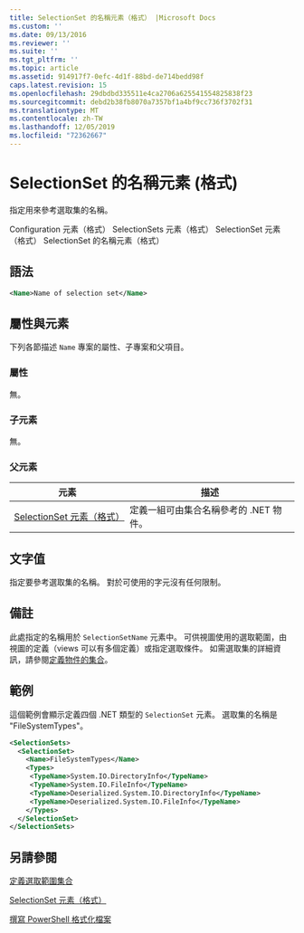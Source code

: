 ```yaml
---
title: SelectionSet 的名稱元素（格式） |Microsoft Docs
ms.custom: ''
ms.date: 09/13/2016
ms.reviewer: ''
ms.suite: ''
ms.tgt_pltfrm: ''
ms.topic: article
ms.assetid: 914917f7-0efc-4d1f-88bd-de714bedd98f
caps.latest.revision: 15
ms.openlocfilehash: 29dbdbd335511e4ca2706a625541554825838f23
ms.sourcegitcommit: debd2b38fb8070a7357bf1a4bf9cc736f3702f31
ms.translationtype: MT
ms.contentlocale: zh-TW
ms.lasthandoff: 12/05/2019
ms.locfileid: "72362667"
---
```

# <a name="name-element-for-selectionset-format"></a>SelectionSet 的名稱元素 (格式)

指定用來參考選取集的名稱。

Configuration 元素（格式） SelectionSets 元素（格式） SelectionSet 元素（格式） SelectionSet 的名稱元素（格式）

## <a name="syntax"></a>語法

```xml
<Name>Name of selection set</Name>
```

## <a name="attributes-and-elements"></a>屬性與元素

下列各節描述 `Name` 專案的屬性、子專案和父項目。

### <a name="attributes"></a>屬性

無。

### <a name="child-elements"></a>子元素

無。

### <a name="parent-elements"></a>父元素

|元素|描述|
|-------------|-----------------|
|[SelectionSet 元素（格式）](./selectionset-element-format.md)|定義一組可由集合名稱參考的 .NET 物件。|

## <a name="text-value"></a>文字值

指定要參考選取集的名稱。 對於可使用的字元沒有任何限制。

## <a name="remarks"></a>備註

此處指定的名稱用於 `SelectionSetName` 元素中。 可供視圖使用的選取範圍，由視圖的定義（views 可以有多個定義）或指定選取條件。 如需選取集的詳細資訊，請參閱[定義物件的集合](./defining-selection-sets.md)。

## <a name="example"></a>範例

這個範例會顯示定義四個 .NET 類型的 `SelectionSet` 元素。 選取集的名稱是 "FileSystemTypes"。

```xml
<SelectionSets>
  <SelectionSet>
    <Name>FileSystemTypes</Name>
    <Types>
     <TypeName>System.IO.DirectoryInfo</TypeName>
     <TypeName>System.IO.FileInfo</TypeName>
     <TypeName>Deserialized.System.IO.DirectoryInfo</TypeName>
     <TypeName>Deserialized.System.IO.FileInfo</TypeName>
    </Types>
  </SelectionSet>
</SelectionSets>
```

## <a name="see-also"></a>另請參閱

[定義選取範圍集合](./defining-selection-sets.md)

[SelectionSet 元素（格式）](./selectionset-element-format.md)

[撰寫 PowerShell 格式化檔案](./writing-a-powershell-formatting-file.md)
